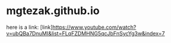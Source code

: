 # mgtezak.github.io

here is a link:
[link]https://www.youtube.com/watch?v=ubQBa7DnuMI&list=FLqFZDMHNG5qcJbFnSycYg3w&index=7

